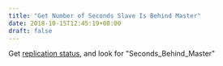 ```yaml
---
title: "Get Number of Seconds Slave Is Behind Master"
date: 2018-10-15T12:45:19+08:00
draft: false
---
```

Get <a href="/post/get-replication-status-in-slave/">replication status</a>, and look for "Seconds_Behind_Master"

